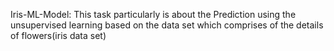 Iris-ML-Model:
This task particularly is about the Prediction using the unsupervised learning based on the data set which comprises of the details of flowers(iris data set)
